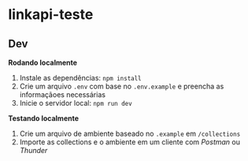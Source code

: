 # linkapi-teste

## Dev

**Rodando localmente**

1. Instale as dependências: `npm install`
1. Crie um arquivo `.env` com base no `.env.example` e preencha as informaçãoes necessárias
1. Inicie o servidor local: `npm run dev`

**Testando localmente**

1. Crie um arquivo de ambiente baseado no `.example` em `/collections`
1. Importe as collections e o ambiente em um cliente com *Postman* ou *Thunder*
